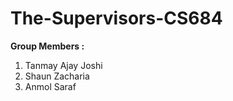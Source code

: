 # The-Supervisors-CS684
__Group Members :__
1. Tanmay Ajay Joshi 
2. Shaun Zacharia
3. Anmol Saraf

